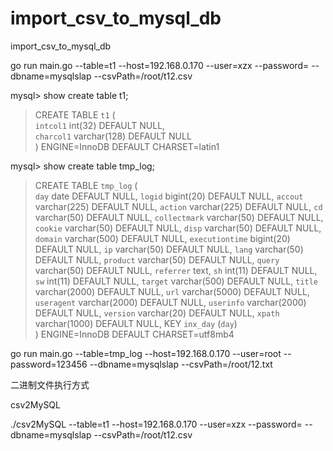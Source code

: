 # import_csv_to_mysql_db
import_csv_to_mysql_db  


 go run main.go --table=t1  --host=192.168.0.170 --user=xzx --password= --dbname=mysqlslap --csvPath=/root/t12.csv  
 
 mysql> show create table t1;  
>CREATE TABLE `t1` (  
  `intcol1` int(32) DEFAULT NULL,  
  `charcol1` varchar(128) DEFAULT NULL  
) ENGINE=InnoDB DEFAULT CHARSET=latin1   


mysql> show create table tmp_log;  
>CREATE TABLE `tmp_log` (  
  `day` date DEFAULT NULL, 
  `logid` bigint(20) DEFAULT NULL, 
  `accout` varchar(225) DEFAULT NULL, 
  `action` varchar(225) DEFAULT NULL, 
  `cd` varchar(50) DEFAULT NULL, 
  `collectmark` varchar(50) DEFAULT NULL, 
  `cookie` varchar(50) DEFAULT NULL, 
  `disp` varchar(50) DEFAULT NULL, 
  `domain` varchar(500) DEFAULT NULL, 
  `executiontime` bigint(20) DEFAULT NULL, 
  `ip` varchar(50) DEFAULT NULL, 
  `lang` varchar(50) DEFAULT NULL, 
  `product` varchar(50) DEFAULT NULL, 
  `query` varchar(50) DEFAULT NULL, 
  `referrer` text, 
  `sh` int(11) DEFAULT NULL, 
  `sw` int(11) DEFAULT NULL, 
  `target` varchar(500) DEFAULT NULL, 
  `title` varchar(2000) DEFAULT NULL, 
  `url` varchar(5000) DEFAULT NULL, 
  `useragent` varchar(2000) DEFAULT NULL, 
  `userinfo` varchar(2000) DEFAULT NULL, 
  `version` varchar(20) DEFAULT NULL, 
  `xpath` varchar(1000) DEFAULT NULL, 
  KEY `inx_day` (`day`)   
) ENGINE=InnoDB DEFAULT CHARSET=utf8mb4  

 go run main.go --table=tmp_log  --host=192.168.0.170 --user=root --password=123456 --dbname=mysqlslap --csvPath=/root/12.txt  
 
 

二进制文件执行方式  






csv2MySQL  

./csv2MySQL --table=t1  --host=192.168.0.170 --user=xzx --password= --dbname=mysqlslap --csvPath=/root/t12.csv  
